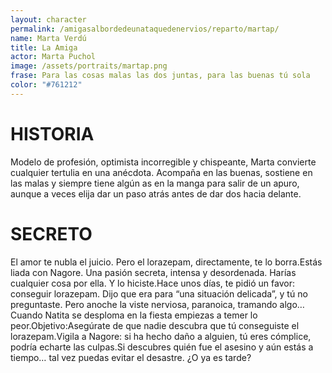 ```yaml
---
layout: character
permalink: /amigasalbordedeunataquedenervios/reparto/martap/
name: Marta Verdú
title: La Amiga 
actor: Marta Puchol
image: /assets/portraits/martap.png
frase: Para las cosas malas las dos juntas, para las buenas tú sola
color: "#761212"
---
```


# HISTORIA

Modelo de profesión, optimista incorregible y chispeante, Marta convierte cualquier tertulia en una anécdota. Acompaña en las buenas, sostiene en las malas y siempre tiene algún as en la manga para salir de un apuro, aunque a veces elija dar un paso atrás antes de dar dos hacia delante. 

# SECRETO

El amor te nubla el juicio. Pero el lorazepam, directamente, te lo borra.Estás liada con Nagore. Una pasión secreta, intensa y desordenada. Harías cualquier cosa por ella. Y lo hiciste.Hace unos días, te pidió un favor: conseguir lorazepam. Dijo que era para “una situación delicada”, y tú no preguntaste. Pero anoche la viste nerviosa, paranoica, tramando algo… Cuando Natita se desploma en la fiesta empiezas a temer lo peor.Objetivo:Asegúrate de que nadie descubra que tú conseguiste el lorazepam.Vigila a Nagore: si ha hecho daño a alguien, tú eres cómplice, podría echarte las culpas.Si descubres quién fue el asesino y aún estás a tiempo… tal vez puedas evitar el desastre. ¿O ya es tarde?
